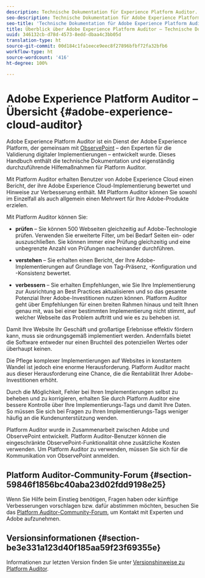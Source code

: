 ```yaml
---
description: Technische Dokumentation für Experience Platform Auditor.
seo-description: Technische Dokumentation für Adobe Experience Platform Auditor.
seo-title: 'Technische Dokumentation für Adobe Experience Platform Auditor '
title: Überblick über Adobe Experience Platform Auditor – Technische Dokumentation
uuid: 346132cb-d78d-4573-8edd-dbaa4c3bb05d
translation-type: ht
source-git-commit: 00d184c1fa1eece9eec8f27896bfbf72fa32bfb6
workflow-type: ht
source-wordcount: '416'
ht-degree: 100%

---
```



# Adobe Experience Platform Auditor – Übersicht {#adobe-experience-cloud-auditor}

Adobe Experience Platform Auditor ist ein Dienst der Adobe Experience Platform, der gemeinsam mit [ObservePoint](https://www.observepoint.com/) – den Experten für die Validierung digitaler Implementierungen – entwickelt wurde. Dieses Handbuch enthält die technische Dokumentation und eigenständig durchzuführende Hilfemaßnahmen für Platform Auditor.

Mit Platform Auditor erhalten Benutzer von Adobe Experience Cloud einen Bericht, der ihre Adobe Experience Cloud-Implementierung bewertet und Hinweise zur Verbesserung enthält. Mit Platform Auditor können Sie sowohl im Einzelfall als auch allgemein einen Mehrwert für Ihre Adobe-Produkte erzielen.

Mit Platform Auditor können Sie:

* **prüfen** – Sie können 500 Webseiten gleichzeitig auf Adobe-Technologie prüfen. Verwenden Sie erweiterte Filter, um bei Bedarf Seiten ein- oder auszuschließen. Sie können immer eine Prüfung gleichzeitig und eine unbegrenzte Anzahl von Prüfungen nacheinander durchführen.

* **verstehen** – Sie erhalten einen Bericht, der Ihre Adobe-Implementierungen auf Grundlage von Tag-Präsenz, -Konfiguration und -Konsistenz bewertet.

* **verbessern** – Sie erhalten Empfehlungen, wie Sie Ihre Implementierung zur Ausrichtung an Best Practices aktualisieren und so das gesamte Potenzial Ihrer Adobe-Investitionen nutzen können. Platform Auditor geht über Empfehlungen für einen breiten Rahmen hinaus und teilt Ihnen genau mit, was bei einer bestimmten Implementierung nicht stimmt, auf welcher Webseite das Problem auftritt und wie es zu beheben ist.

Damit Ihre Website Ihr Geschäft und großartige Erlebnisse effektiv fördern kann, muss sie ordnungsgemäß implementiert werden. Andernfalls bietet die Software entweder nur einen Bruchteil des potenziellen Wertes oder überhaupt keinen.

Die Pflege komplexer Implementierungen auf Websites in konstantem Wandel ist jedoch eine enorme Herausforderung. Platform Auditor macht aus dieser Herausforderung eine Chance, die die Rentabilität Ihrer Adobe-Investitionen erhöht.

Durch die Möglichkeit, Fehler bei Ihren Implementierungen selbst zu beheben und zu korrigieren, erhalten Sie durch Platform Auditor eine bessere Kontrolle über Ihre Implementierungs-Tags und damit Ihre Daten. So müssen Sie sich bei Fragen zu Ihren Implementierungs-Tags weniger häufig an die Kundenunterstützung wenden.

Platform Auditor wurde in Zusammenarbeit zwischen Adobe und ObservePoint entwickelt. Platform Auditor-Benutzer können die eingeschränkte ObservePoint-Funktionalität ohne zusätzliche Kosten verwenden. Um Platform Auditor zu verwenden, müssen Sie sich für die Kommunikation von ObservePoint anmelden.

## Platform Auditor-Community-Forum {#section-59846f1856bc40aba23d02fdd9198e25}

Wenn Sie Hilfe beim Einstieg benötigen, Fragen haben oder künftige Verbesserungen vorschlagen bzw. dafür abstimmen möchten, besuchen Sie das [Platform Auditor-Community-Forum](https://forums.adobe.com/community/experience-cloud/platform/core-services/activation-service/auditor), um Kontakt mit Experten und Adobe aufzunehmen.

## Versionsinformationen {#section-be3e331a123d40f185aa59f23f69355e}

Informationen zur letzten Version finden Sie unter [Versionshinweise zu Platform Auditor](release-notes.md).
